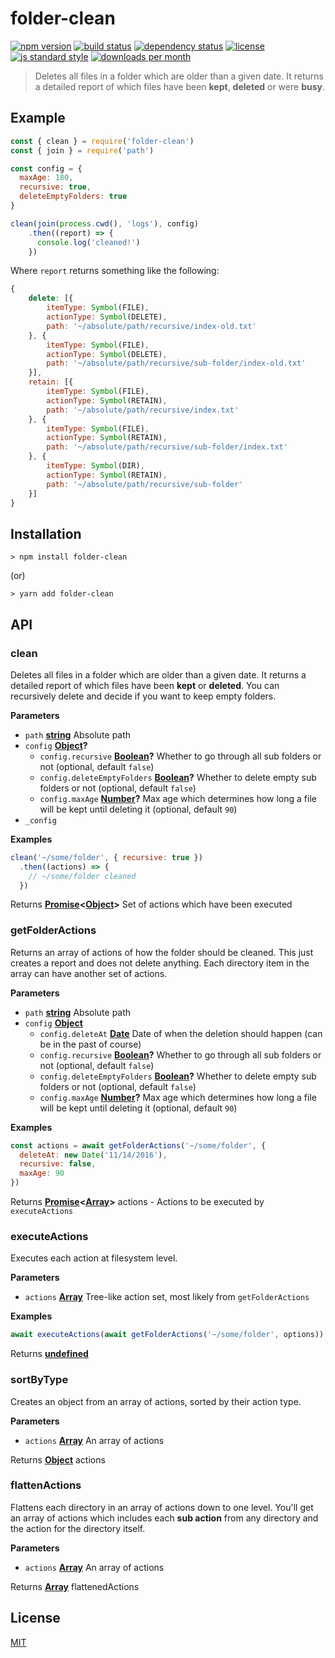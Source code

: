 # folder-clean

[![npm version][version-image]][version-url]
[![build status][travis-image]][travis-url]
[![dependency status][david-image]][david-url]
[![license][license-image]][license-url]
[![js standard style][standard-image]][standard-url]
[![downloads per month][downloads-image]][downloads-url]

> Deletes all files in a folder which are older than a given date. It returns a detailed report of which files have been **kept**, **deleted** or were **busy**.

## Example

```js
const { clean } = require('folder-clean')
const { join } = require('path')

const config = {
  maxAge: 180,
  recursive: true,
  deleteEmptyFolders: true
}

clean(join(process.cwd(), 'logs'), config)
	.then((report) => {
      console.log('cleaned!')
	})
```

Where `report` returns something like the following:

```js
{
    delete: [{
        itemType: Symbol(FILE),
        actionType: Symbol(DELETE),
        path: '~/absolute/path/recursive/index-old.txt'
    }, {
        itemType: Symbol(FILE),
        actionType: Symbol(DELETE),
        path: '~/absolute/path/recursive/sub-folder/index-old.txt'
    }],
    retain: [{
        itemType: Symbol(FILE),
        actionType: Symbol(RETAIN),
        path: '~/absolute/path/recursive/index.txt'
    }, {
        itemType: Symbol(FILE),
        actionType: Symbol(RETAIN),
        path: '~/absolute/path/recursive/sub-folder/index.txt'
    }, {
        itemType: Symbol(DIR),
        actionType: Symbol(RETAIN),
        path: '~/absolute/path/recursive/sub-folder'
    }]
}
```

## Installation

    > npm install folder-clean

(or)

    > yarn add folder-clean

## API

<!-- Generated by documentation.js. Update this documentation by updating the source code. -->

### clean

Deletes all files in a folder which are older than a given date. It returns
a detailed report of which files have been **kept** or **deleted**. You can
recursively delete and decide if you want to keep empty folders.

**Parameters**

-   `path` **[string](https://developer.mozilla.org/en-US/docs/Web/JavaScript/Reference/Global_Objects/String)** Absolute path
-   `config` **[Object](https://developer.mozilla.org/en-US/docs/Web/JavaScript/Reference/Global_Objects/Object)?**
    -   `config.recursive` **[Boolean](https://developer.mozilla.org/en-US/docs/Web/JavaScript/Reference/Global_Objects/Boolean)?** Whether to go through all sub folders or not (optional, default `false`)
    -   `config.deleteEmptyFolders` **[Boolean](https://developer.mozilla.org/en-US/docs/Web/JavaScript/Reference/Global_Objects/Boolean)?** Whether to delete empty sub folders or not (optional, default `false`)
    -   `config.maxAge` **[Number](https://developer.mozilla.org/en-US/docs/Web/JavaScript/Reference/Global_Objects/Number)?** Max age which determines how long a file will be kept until deleting it (optional, default `90`)
-   `_config`

**Examples**

```javascript
clean('~/some/folder', { recursive: true })
  .then((actions) => {
    // ~/some/folder cleaned
  })
```

Returns **[Promise](https://developer.mozilla.org/en-US/docs/Web/JavaScript/Reference/Global_Objects/Promise)&lt;[Object](https://developer.mozilla.org/en-US/docs/Web/JavaScript/Reference/Global_Objects/Object)>** Set of actions which have been executed

### getFolderActions

Returns an array of actions of how the folder should be cleaned. This just
creates a report and does not delete anything. Each directory item in the
array can have another set of actions.

**Parameters**

-   `path` **[string](https://developer.mozilla.org/en-US/docs/Web/JavaScript/Reference/Global_Objects/String)** Absolute path
-   `config` **[Object](https://developer.mozilla.org/en-US/docs/Web/JavaScript/Reference/Global_Objects/Object)**
    -   `config.deleteAt` **[Date](https://developer.mozilla.org/en-US/docs/Web/JavaScript/Reference/Global_Objects/Date)** Date of when the deletion should happen (can be in the past of course)
    -   `config.recursive` **[Boolean](https://developer.mozilla.org/en-US/docs/Web/JavaScript/Reference/Global_Objects/Boolean)?** Whether to go through all sub folders or not (optional, default `false`)
    -   `config.deleteEmptyFolders` **[Boolean](https://developer.mozilla.org/en-US/docs/Web/JavaScript/Reference/Global_Objects/Boolean)?** Whether to delete empty sub folders or not (optional, default `false`)
    -   `config.maxAge` **[Number](https://developer.mozilla.org/en-US/docs/Web/JavaScript/Reference/Global_Objects/Number)?** Max age which determines how long a file will be kept until deleting it (optional, default `90`)

**Examples**

```javascript
const actions = await getFolderActions('~/some/folder', {
  deleteAt: new Date('11/14/2016'),
  recursive: false,
  maxAge: 90
})
```

Returns **[Promise](https://developer.mozilla.org/en-US/docs/Web/JavaScript/Reference/Global_Objects/Promise)&lt;[Array](https://developer.mozilla.org/en-US/docs/Web/JavaScript/Reference/Global_Objects/Array)>** actions - Actions to be executed by `executeActions`

### executeActions

Executes each action at filesystem level.

**Parameters**

-   `actions` **[Array](https://developer.mozilla.org/en-US/docs/Web/JavaScript/Reference/Global_Objects/Array)** Tree-like action set, most likely from `getFolderActions`

**Examples**

```javascript
await executeActions(await getFolderActions('~/some/folder', options))
```

Returns **[undefined](https://developer.mozilla.org/en-US/docs/Web/JavaScript/Reference/Global_Objects/undefined)**

### sortByType

Creates an object from an array of actions, sorted by their action type.

**Parameters**

-   `actions` **[Array](https://developer.mozilla.org/en-US/docs/Web/JavaScript/Reference/Global_Objects/Array)** An array of actions

Returns **[Object](https://developer.mozilla.org/en-US/docs/Web/JavaScript/Reference/Global_Objects/Object)** actions

### flattenActions

Flattens each directory in an array of actions down to one level. You'll get
an array of actions which includes each **sub action** from any directory and
the action for the directory itself.

**Parameters**

-   `actions` **[Array](https://developer.mozilla.org/en-US/docs/Web/JavaScript/Reference/Global_Objects/Array)** An array of actions

Returns **[Array](https://developer.mozilla.org/en-US/docs/Web/JavaScript/Reference/Global_Objects/Array)** flattenedActions

## License

[MIT][license-url]

[travis-image]: https://img.shields.io/travis/queckezz/folder-clean.svg?style=flat-square

[travis-url]: https://travis-ci.org/queckezz/folder-clean

[version-image]: https://img.shields.io/npm/v/folder-clean.svg?style=flat-square

[version-url]: https://npmjs.org/package/folder-clean

[downloads-image]: https://img.shields.io/npm/dm/folder-clean.svg?style=flat-square

[downloads-url]: https://npmjs.org/package/folder-clean

[david-image]: http://img.shields.io/david/queckezz/folder-clean.svg?style=flat-square

[david-url]: https://david-dm.org/queckezz/folder-clean

[standard-image]: https://img.shields.io/badge/code-standard-brightgreen.svg?style=flat-square

[standard-url]: https://github.com/feross/standard

[license-image]: http://img.shields.io/npm/l/folder-clean.svg?style=flat-square

[license-url]: ./license
